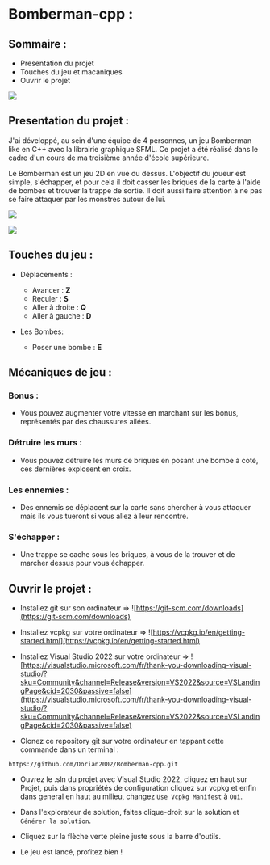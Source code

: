 # Bomberman-cpp :

## Sommaire :

- Presentation du projet
- Touches du jeu et macaniques
- Ouvrir le projet

![](https://mir-s3-cdn-cf.behance.net/project_modules/max_1200/8df5a5165721189.640c363fc4078.png)

## Presentation du projet :

J'ai développé, au sein d'une équipe de 4 personnes, un jeu Bomberman like en C++ avec la librairie graphique SFML. Ce projet a été réalisé dans le cadre d'un cours de ma troisième année d'école supérieure.

Le Bomberman est un jeu 2D en vue du dessus. L'objectif du joueur est simple, s'échapper, et pour cela il doit casser les briques de la carte à l'aide de bombes et trouver la trappe de sortie. Il doit aussi faire attention à ne pas se faire attaquer par les monstres autour de lui.

![](https://mir-s3-cdn-cf.behance.net/project_modules/max_1200/c53876165721189.640c363f80535.png)

![](https://mir-s3-cdn-cf.behance.net/project_modules/max_1200/961729165721189.640c363f7f149.png)

## Touches du jeu :

- Déplacements :

  - Avancer : **Z**
  - Reculer : **S**
  - Aller à droite : **Q**
  - Aller à gauche : **D**

- Les Bombes:
  - Poser une bombe : **E**

## Mécaniques de jeu :

### Bonus :

- Vous pouvez augmenter votre vitesse en marchant sur les bonus, représentés par des chaussures ailées.

### Détruire les murs :

- Vous pouvez détruire les murs de briques en posant une bombe à coté, ces dernières explosent en croix.

### Les ennemies : 

- Des ennemis se déplacent sur la carte sans chercher à vous attaquer mais ils vous tueront si vous allez à leur rencontre.

### S'échapper :

- Une trappe se cache sous les briques, à vous de la trouver et de marcher dessus pour vous échapper.

## Ouvrir le projet :

- Installez git sur son ordinateur => ![https://git-scm.com/downloads](https://git-scm.com/downloads)

- Installez vcpkg sur votre ordinateur => ![https://vcpkg.io/en/getting-started.html](https://vcpkg.io/en/getting-started.html)

- Installez Visual Studio 2022 sur votre ordinateur => ![https://visualstudio.microsoft.com/fr/thank-you-downloading-visual-studio/?sku=Community&channel=Release&version=VS2022&source=VSLandingPage&cid=2030&passive=false](https://visualstudio.microsoft.com/fr/thank-you-downloading-visual-studio/?sku=Community&channel=Release&version=VS2022&source=VSLandingPage&cid=2030&passive=false)

- Clonez ce repository git sur votre ordinateur en tappant cette commande dans un terminal :

```
https://github.com/Dorian2002/Bomberman-cpp.git
```

- Ouvrez le .sln du projet avec Visual Studio 2022, cliquez en haut sur Projet, puis dans propriétés de configuration cliquez sur vcpkg et enfin dans general en haut au milieu, changez ```Use Vcpkg Manifest``` à ```Oui```.

- Dans l'explorateur de solution, faites clique-droit sur la solution et ```Générer la solution```.

- Cliquez sur la flèche verte pleine juste sous la barre d'outils.

- Le jeu est lancé, profitez bien !
